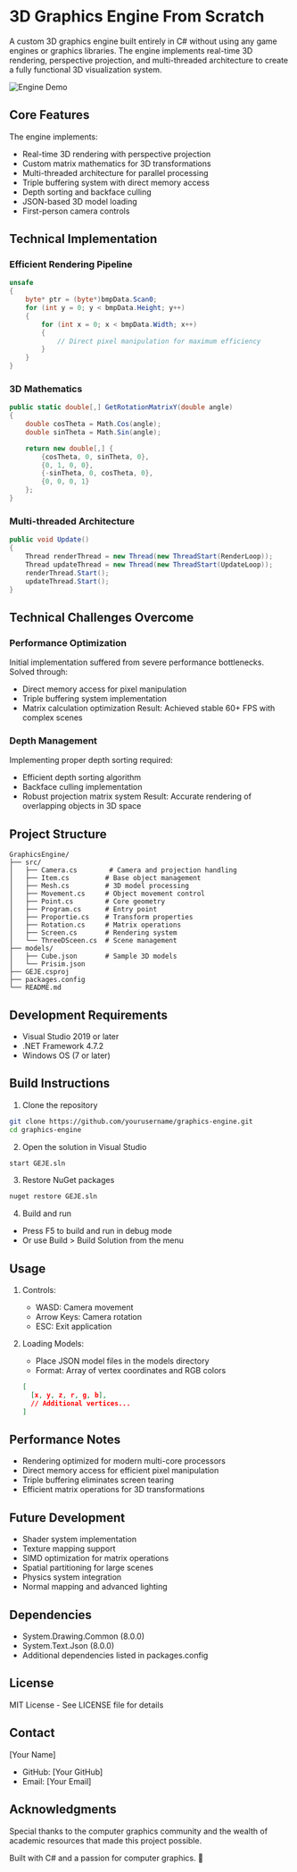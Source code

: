 # 3D Graphics Engine From Scratch

A custom 3D graphics engine built entirely in C# without using any game engines or graphics libraries. The engine implements real-time 3D rendering, perspective projection, and multi-threaded architecture to create a fully functional 3D visualization system.

![Engine Demo](/api/placeholder/400/200)

## Core Features

The engine implements:
- Real-time 3D rendering with perspective projection
- Custom matrix mathematics for 3D transformations
- Multi-threaded architecture for parallel processing
- Triple buffering system with direct memory access
- Depth sorting and backface culling
- JSON-based 3D model loading
- First-person camera controls

## Technical Implementation

### Efficient Rendering Pipeline
```csharp
unsafe
{
    byte* ptr = (byte*)bmpData.Scan0;
    for (int y = 0; y < bmpData.Height; y++)
    {
        for (int x = 0; x < bmpData.Width; x++)
        {
            // Direct pixel manipulation for maximum efficiency
        }
    }
}
```

### 3D Mathematics
```csharp
public static double[,] GetRotationMatrixY(double angle)
{
    double cosTheta = Math.Cos(angle);
    double sinTheta = Math.Sin(angle);

    return new double[,] {
        {cosTheta, 0, sinTheta, 0},
        {0, 1, 0, 0},
        {-sinTheta, 0, cosTheta, 0},
        {0, 0, 0, 1}
    };
}
```

### Multi-threaded Architecture
```csharp
public void Update()
{
    Thread renderThread = new Thread(new ThreadStart(RenderLoop));
    Thread updateThread = new Thread(new ThreadStart(UpdateLoop));
    renderThread.Start();
    updateThread.Start();
}
```

## Technical Challenges Overcome

### Performance Optimization
Initial implementation suffered from severe performance bottlenecks. Solved through:
- Direct memory access for pixel manipulation
- Triple buffering system implementation
- Matrix calculation optimization
Result: Achieved stable 60+ FPS with complex scenes

### Depth Management
Implementing proper depth sorting required:
- Efficient depth sorting algorithm
- Backface culling implementation
- Robust projection matrix system
Result: Accurate rendering of overlapping objects in 3D space

## Project Structure
```
GraphicsEngine/
├── src/
│   ├── Camera.cs        # Camera and projection handling
│   ├── Item.cs         # Base object management
│   ├── Mesh.cs         # 3D model processing
│   ├── Movement.cs     # Object movement control
│   ├── Point.cs        # Core geometry
│   ├── Program.cs      # Entry point
│   ├── Proportie.cs    # Transform properties
│   ├── Rotation.cs     # Matrix operations
│   ├── Screen.cs       # Rendering system
│   └── ThreeDSceen.cs  # Scene management
├── models/
│   ├── Cube.json       # Sample 3D models
│   └── Prisim.json
├── GEJE.csproj
├── packages.config
└── README.md
```

## Development Requirements
- Visual Studio 2019 or later
- .NET Framework 4.7.2
- Windows OS (7 or later)

## Build Instructions

1. Clone the repository
```bash
git clone https://github.com/yourusername/graphics-engine.git
cd graphics-engine
```

2. Open the solution in Visual Studio
```bash
start GEJE.sln
```

3. Restore NuGet packages
```bash
nuget restore GEJE.sln
```

4. Build and run
- Press F5 to build and run in debug mode
- Or use Build > Build Solution from the menu

## Usage
1. Controls:
   - WASD: Camera movement
   - Arrow Keys: Camera rotation
   - ESC: Exit application

2. Loading Models:
   - Place JSON model files in the models directory
   - Format: Array of vertex coordinates and RGB colors
   ```json
   [
     [x, y, z, r, g, b],
     // Additional vertices...
   ]
   ```

## Performance Notes
- Rendering optimized for modern multi-core processors
- Direct memory access for efficient pixel manipulation
- Triple buffering eliminates screen tearing
- Efficient matrix operations for 3D transformations

## Future Development
- Shader system implementation
- Texture mapping support
- SIMD optimization for matrix operations
- Spatial partitioning for large scenes
- Physics system integration
- Normal mapping and advanced lighting

## Dependencies
- System.Drawing.Common (8.0.0)
- System.Text.Json (8.0.0)
- Additional dependencies listed in packages.config

## License
MIT License - See LICENSE file for details

## Contact
[Your Name]
- GitHub: [Your GitHub]
- Email: [Your Email]

## Acknowledgments
Special thanks to the computer graphics community and the wealth of academic resources that made this project possible.

Built with C# and a passion for computer graphics. 🚀
